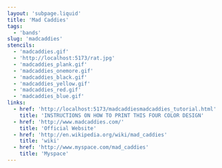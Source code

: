 ```yaml
---
layout: 'subpage.liquid'
title: 'Mad Caddies'
tags:
  - 'bands'
slug: 'madcaddies'
stencils:
  - 'madcaddies.gif'
  - 'http://localhost:5173/rat.jpg'
  - 'madcaddies_plank.gif'
  - 'madcaddies_onemore.gif'
  - 'madcaddies_black.gif'
  - 'madcaddies_yellow.gif'
  - 'madcaddies_red.gif'
  - 'madcaddies_blue.gif'
links:
  - href: 'http://localhost:5173/madcaddiesmadcaddies_tutorial.html'
    title: 'INSTRUCTIONS ON HOW TO PRINT THIS FOUR COLOR DESIGN'
  - href: 'http://www.madcaddies.com/'
    title: 'Official Website'
  - href: 'http://en.wikipedia.org/wiki/mad_caddies'
    title: 'wiki'
  - href: 'http://www.myspace.com/mad_caddies'
    title: 'Myspace'
---
```

